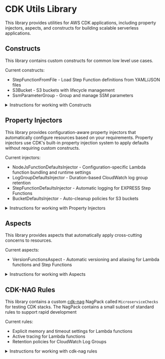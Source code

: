 # CDK Utils Library

This library provides utilities for AWS CDK applications, including property injectors, aspects, and constructs for building scalable serverless applications.

## Constructs

This library contains custom constructs for common low level use cases.

Current constructs:

- StepFunctionFromFile - Load Step Function definitions from YAML/JSON files
- S3Bucket - S3 buckets with lifecycle management
- SsmParameterGroup - Group and manage SSM parameters

<details>

<summary>Instructions for working with Constructs</summary>

### StepFunctionFromFile

A Step Function construct that loads its definition from a YAML or JSON file.

```typescript
import { StepFunctionFromFile } from '@libs/cdk-utils/infra';

// Basic usage
new StepFunctionFromFile(this, 'MyStateMachine', {
  filepath: 'src/step-functions/workflow.yml',
});

// With Lambda function substitutions
new StepFunctionFromFile(this, 'WorkflowWithLambdas', {
  filepath: 'src/step-functions/workflow.yml',
  lambdaFunctions: [myLambda1, myLambda2],
  definitionSubstitutions: {
    MyCustomParam: 'CustomValue',
  },
});
```

### S3Bucket

An S3 bucket construct with built-in lifecycle management for different data retention needs.

```typescript
import { S3Bucket } from '@libs/cdk-utils';

// Short-lived data (7 days)
new S3Bucket(this, 'TempData', {
  duration: 'SHORT',
});

// Medium-lived data (30 days)
new S3Bucket(this, 'ProcessingData', {
  duration: 'MEDIUM',
});

// Long-lived data (365 days)
new S3Bucket(this, 'ArchiveData', {
  duration: 'LONG',
});

// Permanent data with versioning
new S3Bucket(this, 'ConfigData', {
  duration: 'PERMANENT',
  versioned: true,
});
```

### SsmParameterGroup

Abstract class to group SSM parameters together and manage permissions.

```typescript
import { SsmParameterGroup } from '@libs/cdk-utils';
import { StringParameter } from 'aws-cdk-lib/aws-ssm';

class ApiCredentials extends SsmParameterGroup<'API_KEY' | 'API_SECRET'> {
  public readonly parameters;

  constructor(scope: Construct, id = 'ApiCredentials') {
    super(scope, id);

    this.parameters = {
      API_KEY: StringParameter.fromStringParameterName(
        this,
        'ApiKey',
        `/myapp/${this.stageName}/api/key`
      ),
      API_SECRET: StringParameter.fromStringParameterName(
        this,
        'ApiSecret',
        `/myapp/${this.stageName}/api/secret`
      ),
    };
  }
}

// Usage
const credentials = new ApiCredentials(this);
credentials.grantToFunction(myLambda, 'read');
```

</details>

## Property Injectors

This library provides configuration-aware property injectors that automatically configure resources based on your requirements. Property injectors use CDK's built-in property injection system to apply defaults without requiring custom constructs.

Current injectors:

- NodeJsFunctionDefaultsInjector - Configuration-specific Lambda function bundling and runtime settings
- LogGroupDefaultsInjector - Duration-based CloudWatch log group retention
- StepFunctionDefaultsInjector - Automatic logging for EXPRESS Step Functions
- BucketDefaultsInjector - Auto-cleanup policies for S3 buckets

<details>

<summary>Instructions for working with Property Injectors</summary>

### Using Property Injectors

Property injectors can be added at the app or stage level to apply configuration-specific defaults to all resources within that scope.

```typescript
import {
  NodeJsFunctionDefaultsInjector,
  LogGroupDefaultsInjector,
  StepFunctionDefaultsInjector,
  BucketDefaultsInjector,
} from '@libs/cdk-utils';
import { App, Stage } from 'aws-cdk-lib';

// Apply at app level
const app = new App({
  propertyInjectors: [
    new NodeJsFunctionDefaultsInjector({
      sourceMap: true,
      esm: true,
      minify: true,
    }).withProps({
      timeout: Duration.seconds(6),
      memorySize: 192,
      runtime: Runtime.NODEJS_22_X,
      architecture: Architecture.ARM_64,
    }),
    new LogGroupDefaultsInjector({ duration: 'MEDIUM' }),
    new StepFunctionDefaultsInjector(),
    new BucketDefaultsInjector(),
  ],
});

// Or override at stage level
new ApplicationStage(app, 'dev', {
  propertyInjectors: [
    new NodeJsFunctionDefaultsInjector({
      sourceMap: false,
      esm: true,
      minify: false, // Faster builds for dev
    }),
    new LogGroupDefaultsInjector({ duration: 'SHORT' }), // Shorter retention for dev
  ],
});
```

### NodeJsFunctionDefaultsInjector

Applies configuration-specific bundling and runtime settings to Lambda functions:

```typescript
// Development configuration - fast builds
new NodeJsFunctionDefaultsInjector({
  sourceMap: false,
  esm: true,
  minify: false,
});

// Production configuration - optimized bundles
new NodeJsFunctionDefaultsInjector({
  sourceMap: true,
  esm: true,
  minify: true,
});

// Functions automatically inherit configuration
new NodejsFunction(stack, 'MyFunction', {
  handler: 'index.handler',
  entry: 'src/lambda/handler.ts',
  // Bundling, source maps, ESM support applied via injector
});
```

### LogGroupDefaultsInjector

Applies duration-based retention and removal policies:

```typescript
// Short retention (1 week)
new LogGroupDefaultsInjector({ duration: 'SHORT' });

// Medium retention (6 months)
new LogGroupDefaultsInjector({ duration: 'MEDIUM' });

// Long retention (2 years)
new LogGroupDefaultsInjector({ duration: 'LONG' });

// Log groups automatically inherit retention settings
new LogGroup(stack, 'MyLogGroup');
// Retention and removal policies applied via injector
```

### StepFunctionDefaultsInjector

Automatically creates log groups and configures logging for EXPRESS Step Functions:

```typescript
// Log group and logging configuration added automatically for EXPRESS type
new StateMachine(stack, 'MyExpressWorkflow', {
  stateMachineType: StateMachineType.EXPRESS,
  definitionBody: DefinitionBody.fromFile('workflow.asl.yaml'),
});
```

### BucketDefaultsInjector

Automatically configures S3 buckets for clean stack deletion:

```typescript
// Default configuration
new BucketDefaultsInjector();
// Applies: autoDeleteObjects: true, removalPolicy: DESTROY

// Custom configuration
new BucketDefaultsInjector({
  autoDelete: false,
  removalPolicy: 'RETAIN',
});

// Buckets automatically get cleanup defaults
new Bucket(stack, 'MyBucket');
// Auto-delete and removal policies applied via injector
```

### Customizing Injector Defaults

You can override injector defaults using the `withProps` method:

```typescript
const customInjector = new NodeJsFunctionDefaultsInjector({
  sourceMap: true,
  esm: true,
  minify: true,
}).withProps({
  memorySize: 512, // Override default memory
  timeout: Duration.seconds(30), // Override default timeout
  environment: {
    LOG_LEVEL: 'DEBUG',
  },
});
```

</details>

## Aspects

This library provides aspects that automatically apply cross-cutting concerns to resources.

Current aspects:

- VersionFunctionsAspect - Automatic versioning and aliasing for Lambda functions and Step Functions

<details>

<summary>Instructions for working with Aspects</summary>

### VersionFunctionsAspect

Automatically creates versions and aliases for Lambda functions and Step Functions. This is essential for blue-green deployments and traffic shifting.

```typescript
import { VersionFunctionsAspect } from '@libs/cdk-utils';
import { Aspects } from 'aws-cdk-lib';

// Apply to entire app for automatic versioning
Aspects.of(app).add(new VersionFunctionsAspect());

// Or with custom alias name
Aspects.of(app).add(new VersionFunctionsAspect({ alias: 'PROD' }))
```

**What it does:**

- **Lambda Functions**: Adds a function alias (default: "LATEST")
- **Step Functions**: Creates a version and alias with 100% traffic routing

**Benefits:**

- Enables blue-green deployments
- Supports traffic shifting between versions
- Provides stable ARNs for external integrations
- Required for some AWS services that need versioned resources

</details>

## CDK-NAG Rules

This library contains a custom [cdk-nag](https://github.com/cdklabs/cdk-nag) NagPack called `MicroserviceChecks` for testing CDK stacks. The NagPack contains a small subset of standard rules to support rapid development

Current rules:

- Explicit memory and timeout settings for Lambda functions
- Active tracing for Lambda functions
- Retention policies for CloudWatch Log Groups

<details>

<summary>Instructions for working with cdk-nag rules</summary>

### Using MicroserviceChecks in Tests

The `MicroserviceChecks` NagPack validates your CDK stacks against microservice best practices. It's designed to be used in your CDK test files to ensure compliance before deployment.

#### Basic Usage

```typescript
import { App, Stack } from 'aws-cdk-lib';
import { Aspects } from 'aws-cdk-lib';
import { Annotations, Match } from 'aws-cdk-lib/assertions';
import { MicroserviceChecks } from '@libs/cdk-utils/infra';

describe('MyStack', () => {
  it('complies with microservice checks', () => {
    const app = new App();
    const stack = new Stack(app, 'TestStack');

    // ... create your stack resources ...

    // Apply the MicroserviceChecks
    Aspects.of(stack).add(new MicroserviceChecks());

    // Check for any errors
    const errors = Annotations.fromStack(stack).findError(
      '*',
      Match.stringLikeRegexp('Microservices.*')
    );

    expect(errors).toHaveLength(0);
  });
});
```

#### Handling Violations

When a rule is violated, you'll see an error like:

```
Microservices-L1: Lambda function 'MyFunction' must have memory size explicitly configured
```

Violations can be fixed on individual resources like below, but it is recommended to set defaults throughout the entire application using AWS Context or custom constructs

```typescript
// ❌ Bad - Uses default memory
new Function(this, 'MyFunction', {
  runtime: Runtime.NODEJS_22_X,
  handler: 'index.handler',
  code: Code.fromInline('...'),
});

// ✅ Good - Explicit configuration
new Function(this, 'MyFunction', {
  runtime: Runtime.NODEJS_22_X,
  handler: 'index.handler',
  code: Code.fromInline('...'),
  memorySize: 256,
  timeout: Duration.seconds(30),
  tracing: Tracing.ACTIVE,
});
```

#### Suppressing Rules

If you need to suppress a specific rule for a valid reason:

```typescript
import { NagSuppressions } from 'cdk-nag';

// Suppress for a specific resource
NagSuppressions.addResourceSuppressions(myFunction, [
  {
    id: 'Microservices-L1',
    reason: 'This function requires default memory for testing purposes',
  },
]);

// Suppress by path
NagSuppressions.addResourceSuppressionsByPath(stack, '/MyStack/MyFunction', [
  {
    id: 'Microservices-L1',
    reason: 'Documented exception for this resource',
  },
]);
```

#### Integration with CI/CD

```typescript
// In your CDK test file
describe('Infrastructure Compliance', () => {
  let app: App;
  let stack: Stack;

  beforeEach(() => {
    app = new App();
    stack = new MyApplicationStack(app, 'TestStack');
    Aspects.of(stack).add(new MicroserviceChecks());
  });

  test('No microservice check violations', () => {
    // This will fail the test if any violations are found
    const errors = Annotations.fromStack(stack).findError(
      '*',
      Match.stringLikeRegexp('Microservices.*')
    );

    if (errors.length > 0) {
      console.error('Microservice check violations:', errors);
    }

    expect(errors).toHaveLength(0);
  });
});
```

#### Custom Rule Configuration

While the current implementation uses standard rules, you can extend the MicroserviceChecks class:

```typescript
import { MicroserviceChecks } from '@libs/cdk-utils/infra';

class CustomMicroserviceChecks extends MicroserviceChecks {
  constructor() {
    super();
    // Add custom rules or modify existing ones
  }
}
```

</details>

